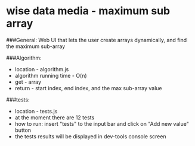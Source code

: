 # wise data media - maximum sub array

###General:
Web UI that lets the user create arrays dynamically, and find the maximum sub-array

###Algorithm:
- location - algorithm.js
- algorithm running time  - O(n)
- get - array
- return - start index, end index, and the max sub-array value

###tests:
- location - tests.js
- at the moment there are 12 tests
- how to run: insert "tests" to the input bar and click on "Add new value" button
- the tests results will be displayed in dev-tools console screen
